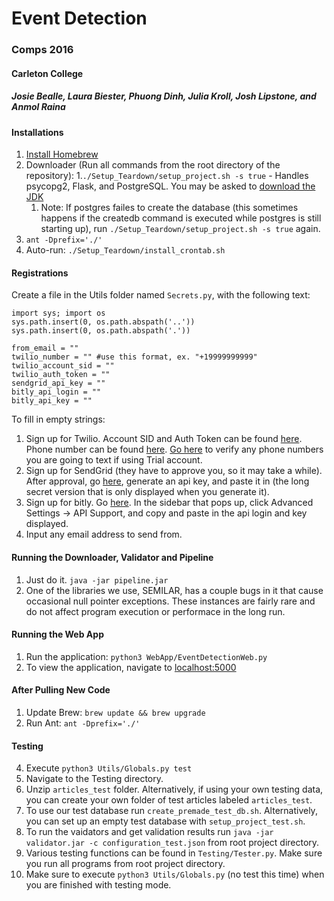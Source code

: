 # Event Detection
### Comps 2016
#### Carleton College
##### Josie Bealle, Laura Biester, Phuong Dinh, Julia Kroll, Josh Lipstone, and Anmol Raina

#### Installations
1. [Install Homebrew](http://brew.sh/)
1. Downloader (Run all commands from the root directory of the repository):
  1.`./Setup_Teardown/setup_project.sh -s true` - Handles psycopg2, Flask, and PostgreSQL. You may be asked to [download the JDK](http://www.oracle.com/technetwork/java/javase/downloads/jdk8-downloads-2133151.html)
    1. Note: If postgres failes to create the database (this sometimes happens if the createdb command is executed while postgres is still starting up), run `./Setup_Teardown/setup_project.sh -s true` again.
  2. `ant -Dprefix='./'`
6. Auto-run: `./Setup_Teardown/install_crontab.sh`

#### Registrations
Create a file in the Utils folder named `Secrets.py`, with the following text:
```
import sys; import os
sys.path.insert(0, os.path.abspath('..'))
sys.path.insert(0, os.path.abspath('.'))
​
from_email = ""
twilio_number = "" #use this format, ex. "+19999999999"
twilio_account_sid = ""
twilio_auth_token = ""
sendgrid_api_key = ""
bitly_api_login = ""
bitly_api_key = ""
```
To fill in empty strings:
  1. Sign up for Twilio. Account SID and Auth Token can be found [here](https://www.twilio.com/user/account/settings). Phone number can be found [here]( https://www.twilio.com/user/account/phone-numbers/incoming). [Go here](https://www.twilio.com/user/account/phone-numbers/verified) to verify any phone numbers you are going to text if using Trial account. 
  2. Sign up for SendGrid (they have to approve you, so it may take a while). After approval, go [here](https://app.sendgrid.com/settings/api_keys), generate an api key, and paste it in (the long secret version that is only displayed when you generate it).
  3. Sign up for bitly. Go [here](https://app.bitly.com/bitlinks/?actions=accountMain). In the sidebar that pops up, click Advanced Settings -> API Support, and copy and paste in the api login and key displayed.
  4. Input any email address to send from.

#### Running the Downloader, Validator and Pipeline
1. Just do it. `java -jar pipeline.jar`
2. One of the libraries we use, SEMILAR, has a couple bugs in it that cause occasional null pointer exceptions. These instances are fairly rare and do not affect program execution or performace in the long run.

#### Running the Web App
1. Run the application: `python3 WebApp/EventDetectionWeb.py`
2. To view the application, navigate to [localhost:5000](http://localhost:5000/)

#### After Pulling New Code
1. Update Brew: `brew update && brew upgrade`
2. Run Ant: `ant -Dprefix='./'`

#### Testing
4. Execute `python3 Utils/Globals.py test`
1. Navigate to the Testing directory.
1. Unzip `articles_test` folder. Alternatively, if using your own testing data, you can create your own folder of test articles labeled `articles_test`.
3. To use our test database run `create_premade_test_db.sh`. Alternatively, you can set up an empty test database with `setup_project_test.sh`.
4. To run the vaidators and get validation results  run `java -jar validator.jar -c configuration_test.json` from root project directory.
4. Various testing functions can be found in `Testing/Tester.py`. Make sure you run all programs from root project directory.
5. Make sure to execute `python3 Utils/Globals.py` (no test this time) when you are finished with testing mode.
